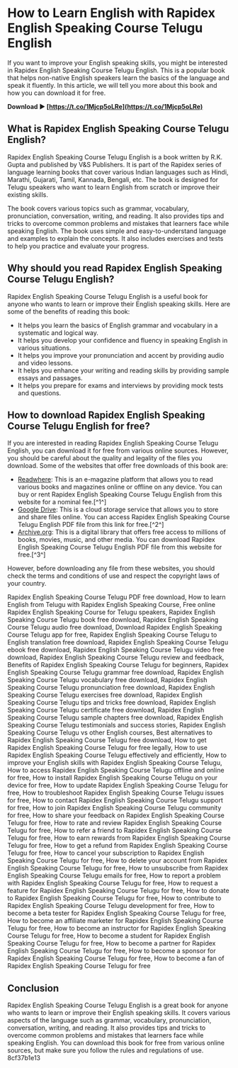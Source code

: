 # How to Learn English with Rapidex English Speaking Course Telugu English
 
If you want to improve your English speaking skills, you might be interested in Rapidex English Speaking Course Telugu English. This is a popular book that helps non-native English speakers learn the basics of the language and speak it fluently. In this article, we will tell you more about this book and how you can download it for free.
 
**Download ► [https://t.co/1Mjcp5oLRe](https://t.co/1Mjcp5oLRe)**


 
## What is Rapidex English Speaking Course Telugu English?
 
Rapidex English Speaking Course Telugu English is a book written by R.K. Gupta and published by V&S Publishers. It is part of the Rapidex series of language learning books that cover various Indian languages such as Hindi, Marathi, Gujarati, Tamil, Kannada, Bengali, etc. The book is designed for Telugu speakers who want to learn English from scratch or improve their existing skills.
 
The book covers various topics such as grammar, vocabulary, pronunciation, conversation, writing, and reading. It also provides tips and tricks to overcome common problems and mistakes that learners face while speaking English. The book uses simple and easy-to-understand language and examples to explain the concepts. It also includes exercises and tests to help you practice and evaluate your progress.
 
## Why should you read Rapidex English Speaking Course Telugu English?
 
Rapidex English Speaking Course Telugu English is a useful book for anyone who wants to learn or improve their English speaking skills. Here are some of the benefits of reading this book:
 
- It helps you learn the basics of English grammar and vocabulary in a systematic and logical way.
- It helps you develop your confidence and fluency in speaking English in various situations.
- It helps you improve your pronunciation and accent by providing audio and video lessons.
- It helps you enhance your writing and reading skills by providing sample essays and passages.
- It helps you prepare for exams and interviews by providing mock tests and questions.

## How to download Rapidex English Speaking Course Telugu English for free?
 
If you are interested in reading Rapidex English Speaking Course Telugu English, you can download it for free from various online sources. However, you should be careful about the quality and legality of the files you download. Some of the websites that offer free downloads of this book are:

- [Readwhere](https://www.readwhere.com/book/vs-publishers/RAPIDEX-ENGLISH-SPEAKING-COURSE-%28Telugu%29/17283): This is an e-magazine platform that allows you to read various books and magazines online or offline on any device. You can buy or rent Rapidex English Speaking Course Telugu English from this website for a nominal fee.[^1^]
- [Google Drive](https://drive.google.com/file/d/17gcvQ-9Bwxo8IXUAbEGagku59asz85sN/view): This is a cloud storage service that allows you to store and share files online. You can access Rapidex English Speaking Course Telugu English PDF file from this link for free.[^2^]
- [Archive.org](https://archive.org/details/rapidex-english-speaking-course): This is a digital library that offers free access to millions of books, movies, music, and other media. You can download Rapidex English Speaking Course Telugu English PDF file from this website for free.[^3^]

However, before downloading any file from these websites, you should check the terms and conditions of use and respect the copyright laws of your country.
 
Rapidex English Speaking Course Telugu PDF free download,  How to learn English from Telugu with Rapidex English Speaking Course,  Free online Rapidex English Speaking Course for Telugu speakers,  Rapidex English Speaking Course Telugu book free download,  Rapidex English Speaking Course Telugu audio free download,  Download Rapidex English Speaking Course Telugu app for free,  Rapidex English Speaking Course Telugu to English translation free download,  Rapidex English Speaking Course Telugu ebook free download,  Rapidex English Speaking Course Telugu video free download,  Rapidex English Speaking Course Telugu review and feedback,  Benefits of Rapidex English Speaking Course Telugu for beginners,  Rapidex English Speaking Course Telugu grammar free download,  Rapidex English Speaking Course Telugu vocabulary free download,  Rapidex English Speaking Course Telugu pronunciation free download,  Rapidex English Speaking Course Telugu exercises free download,  Rapidex English Speaking Course Telugu tips and tricks free download,  Rapidex English Speaking Course Telugu certificate free download,  Rapidex English Speaking Course Telugu sample chapters free download,  Rapidex English Speaking Course Telugu testimonials and success stories,  Rapidex English Speaking Course Telugu vs other English courses,  Best alternatives to Rapidex English Speaking Course Telugu free download,  How to get Rapidex English Speaking Course Telugu for free legally,  How to use Rapidex English Speaking Course Telugu effectively and efficiently,  How to improve your English skills with Rapidex English Speaking Course Telugu,  How to access Rapidex English Speaking Course Telugu offline and online for free,  How to install Rapidex English Speaking Course Telugu on your device for free,  How to update Rapidex English Speaking Course Telugu for free,  How to troubleshoot Rapidex English Speaking Course Telugu issues for free,  How to contact Rapidex English Speaking Course Telugu support for free,  How to join Rapidex English Speaking Course Telugu community for free,  How to share your feedback on Rapidex English Speaking Course Telugu for free,  How to rate and review Rapidex English Speaking Course Telugu for free,  How to refer a friend to Rapidex English Speaking Course Telugu for free,  How to earn rewards from Rapidex English Speaking Course Telugu for free,  How to get a refund from Rapidex English Speaking Course Telugu for free,  How to cancel your subscription to Rapidex English Speaking Course Telugu for free,  How to delete your account from Rapidex English Speaking Course Telugu for free,  How to unsubscribe from Rapidex English Speaking Course Telugu emails for free,  How to report a problem with Rapidex English Speaking Course Telugu for free,  How to request a feature for Rapidex English Speaking Course Telugu for free,  How to donate to Rapidex English Speaking Course Telugu for free,  How to contribute to Rapidex English Speaking Course Telugu development for free,  How to become a beta tester for Rapidex English Speaking Course Telugu for free,  How to become an affiliate marketer for Rapidex English Speaking Course Telugu for free,  How to become an instructor for Rapidex English Speaking Course Telugu for free,  How to become a student for Rapidex English Speaking Course Telugu for free,  How to become a partner for Rapidex English Speaking Course Telugu for free,  How to become a sponsor for Rapidex English Speaking Course Telugu for free,  How to become a fan of Rapidex English Speaking Course Telugu for free
 
## Conclusion
 
Rapidex English Speaking Course Telugu English is a great book for anyone who wants to learn or improve their English speaking skills. It covers various aspects of the language such as grammar, vocabulary, pronunciation, conversation, writing, and reading. It also provides tips and tricks to overcome common problems and mistakes that learners face while speaking English. You can download this book for free from various online sources, but make sure you follow the rules and regulations of use.
 8cf37b1e13
 
